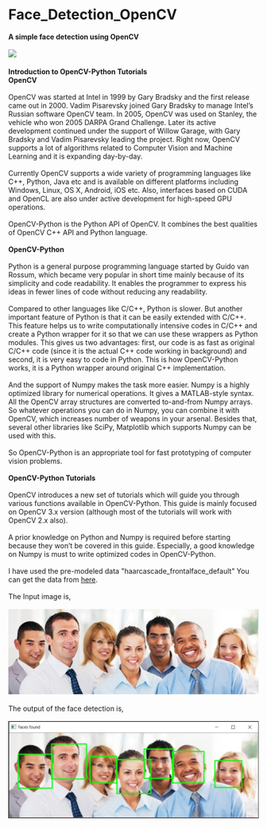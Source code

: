 # Face_Detection_OpenCV
<b>A simple face detection using OpenCV</b><br><br>
<img src="https://upload.wikimedia.org/wikipedia/commons/thumb/3/32/OpenCV_Logo_with_text_svg_version.svg/180px-OpenCV_Logo_with_text_svg_version.svg.png"><br><br>
<b>Introduction to OpenCV-Python Tutorials</b><br>
<b>OpenCV</b><br><br>
OpenCV was started at Intel in 1999 by Gary Bradsky and the first release came out in 2000. Vadim Pisarevsky joined Gary Bradsky to manage Intel’s Russian software OpenCV team. In 2005, OpenCV was used on Stanley, the vehicle who won 2005 DARPA Grand Challenge. Later its active development continued under the support of Willow Garage, with Gary Bradsky and Vadim Pisarevsky leading the project. Right now, OpenCV supports a lot of algorithms related to Computer Vision and Machine Learning and it is expanding day-by-day.
<br><br>
Currently OpenCV supports a wide variety of programming languages like C++, Python, Java etc and is available on different platforms including Windows, Linux, OS X, Android, iOS etc. Also, interfaces based on CUDA and OpenCL are also under active development for high-speed GPU operations.
<br><br>
OpenCV-Python is the Python API of OpenCV. It combines the best qualities of OpenCV C++ API and Python language.
<br><br>
<b>OpenCV-Python</b><br><br>
Python is a general purpose programming language started by Guido van Rossum, which became very popular in short time mainly because of its simplicity and code readability. It enables the programmer to express his ideas in fewer lines of code without reducing any readability.
<br><br>
Compared to other languages like C/C++, Python is slower. But another important feature of Python is that it can be easily extended with C/C++. This feature helps us to write computationally intensive codes in C/C++ and create a Python wrapper for it so that we can use these wrappers as Python modules. This gives us two advantages: first, our code is as fast as original C/C++ code (since it is the actual C++ code working in background) and second, it is very easy to code in Python. This is how OpenCV-Python works, it is a Python wrapper around original C++ implementation.
<br><br>
And the support of Numpy makes the task more easier. Numpy is a highly optimized library for numerical operations. It gives a MATLAB-style syntax. All the OpenCV array structures are converted to-and-from Numpy arrays. So whatever operations you can do in Numpy, you can combine it with OpenCV, which increases number of weapons in your arsenal. Besides that, several other libraries like SciPy, Matplotlib which supports Numpy can be used with this.
<br><br>
So OpenCV-Python is an appropriate tool for fast prototyping of computer vision problems.
<br><br>
<b>OpenCV-Python Tutorials</b><br><br>
OpenCV introduces a new set of tutorials which will guide you through various functions available in OpenCV-Python. This guide is mainly focused on OpenCV 3.x version (although most of the tutorials will work with OpenCV 2.x also).
<br><br>
A prior knowledge on Python and Numpy is required before starting because they won’t be covered in this guide. Especially, a good knowledge on Numpy is must to write optimized codes in OpenCV-Python.
<br><br>
I have used the pre-modeled data "haarcascade_frontalface_default" You can get the data from <a href= "https://github.com/balayogistark/Face_Detection_OpenCV">here</a>.<br><br>
The Input image is, 
<br><br>
<img src="/humans.jpg">
<br><br>
The output of the face detection is, 
<br><br>
<img src="/result.jpg">
